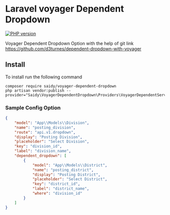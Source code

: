 # Laravel voyager Dependent Dropdown

[![PHP version](https://d25lcipzij17d.cloudfront.net/badge.svg?id=ph&r=r&type=6e&v=1.0.0&x2=2)](https://packagist.org/packages/saidy/voyager-dependent-dropdown)

Voyager Dependent Dropdown Option with the help of git link <https://github.com/d3turnes/dependent-dropdown-with-voyager>

## Install

To install run the following command

```properties
composer require saidy/voyager-dependent-dropdown
php artisan vendor:publish --provider="Saidy\VoyagerDependentDropdown\Providers\VoyagerDependentServiceProvider" 
```

### Sample Config Option

```json
{
    "model": "App\\Models\\Division",
    "name": "posting_division",
    "route": "api.v1.dropdown",
    "display": "Posting Division",
    "placeholder": "Select Division",
    "key": "division_id",
    "label": "division_name",
    "dependent_dropdown": [
        {
            "model": "App\\Models\\District",
            "name": "posting_district",
            "display": "Posting District",
            "placeholder": "Select District",
            "key": "district_id",
            "label": "district_name",
            "where": "division_id"
        }
    ]
}
```
